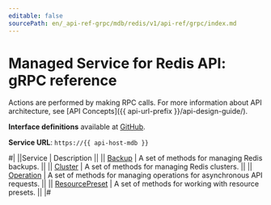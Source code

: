 ```yaml
---
editable: false
sourcePath: en/_api-ref-grpc/mdb/redis/v1/api-ref/grpc/index.md
---
```


# Managed Service for Redis API: gRPC reference

Actions are performed by making RPC calls. For more information about API architecture, see [API Concepts]({{ api-url-prefix }}/api-design-guide/).

**Interface definitions** available at [GitHub](https://github.com/yandex-cloud/cloudapi/tree/master/yandex/cloud/mdb/redis/v1).

**Service URL**: `https://{{ api-host-mdb }}`

#|
||Service | Description ||
|| [Backup](Backup/index.md) | A set of methods for managing Redis backups. ||
|| [Cluster](Cluster/index.md) | A set of methods for managing Redis clusters. ||
|| [Operation](Operation/index.md) | A set of methods for managing operations for asynchronous API requests. ||
|| [ResourcePreset](ResourcePreset/index.md) | A set of methods for working with resource presets. ||
|#